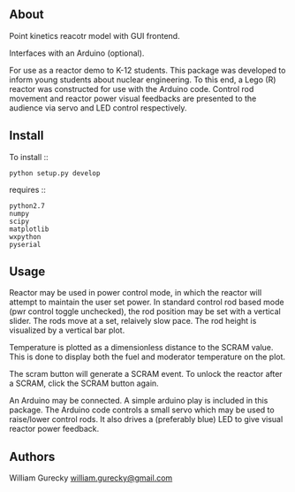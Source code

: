 About
-----
Point kinetics reacotr model with GUI frontend.

Interfaces with an Arduino (optional).

For use as a reactor demo to K-12 students.  This package was developed to inform young students about nuclear engineering.
To this end, a Lego (R) reactor was constructed for use with the Arduino code.  Control rod movement and reactor power visual
feedbacks are presented to the audience via servo and LED control respectively.

Install
-------

To install ::

    python setup.py develop


requires ::
   
    python2.7
    numpy
    scipy
    matplotlib
    wxpython
    pyserial


Usage
-----

Reactor may be used in power control mode, in which the reactor will attempt to maintain the user set power.
In standard control rod based mode (pwr control toggle unchecked), the rod position may be set with a vertical slider.
The rods move at a set, relaively slow pace.  The rod height is visualized by a vertical bar plot.

Temperature is plotted as a dimensionless distance to the SCRAM value.  This is done to display both the fuel and moderator
temperature on the plot.

The scram button will generate a SCRAM event.  To unlock the reactor after a SCRAM, click the SCRAM button again.

An Arduino may be connected.  A simple arduino play is included in this package. The Arduino code controls a small servo
which may be used to raise/lower control rods.  It also drives a (preferably blue) LED to give visual reactor power feedback.


Authors
-------

William Gurecky
william.gurecky@gmail.com
